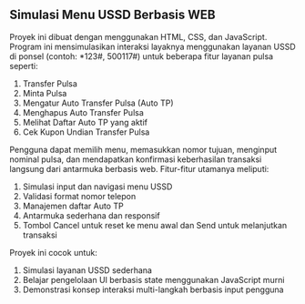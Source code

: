 ##   Simulasi Menu USSD Berbasis WEB

Proyek ini dibuat dengan menggunakan HTML, CSS, dan JavaScript. Program ini mensimulasikan interaksi layaknya menggunakan layanan USSD di ponsel (contoh: *123#, 500117#) untuk beberapa fitur layanan pulsa seperti:
1. Transfer Pulsa
2. Minta Pulsa
3. Mengatur Auto Transfer Pulsa (Auto TP)
4. Menghapus Auto Transfer Pulsa
5. Melihat Daftar Auto TP yang aktif
6. Cek Kupon Undian Transfer Pulsa

Pengguna dapat memilih menu, memasukkan nomor tujuan, menginput nominal pulsa, dan mendapatkan konfirmasi keberhasilan transaksi langsung dari antarmuka berbasis web. Fitur-fitur utamanya meliputi:
1. Simulasi input dan navigasi menu USSD
2. Validasi format nomor telepon
3. Manajemen daftar Auto TP
4. Antarmuka sederhana dan responsif
5. Tombol Cancel untuk reset ke menu awal dan Send untuk melanjutkan transaksi

Proyek ini cocok untuk:
1. Simulasi layanan USSD sederhana
2. Belajar pengelolaan UI berbasis state menggunakan JavaScript murni
3. Demonstrasi konsep interaksi multi-langkah berbasis input pengguna
